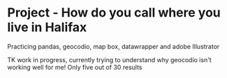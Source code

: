# Project - How do you call where you live in Halifax
Practicing pandas, geocodio, map box, datawrapper and adobe Illustrator

TK work in progress, currently trying to understand why geocodio isn't working well for me! Only five out of 30 results 